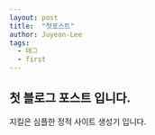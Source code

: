 ```yaml
---
layout: post
title:  "첫포스트"
author: Juyeon-Lee
tags:
  - 태그
  - first
---
```


## 첫 블로그 포스트 입니다.

지킬은 심플한 정적 사이트 생성기 입니다.
